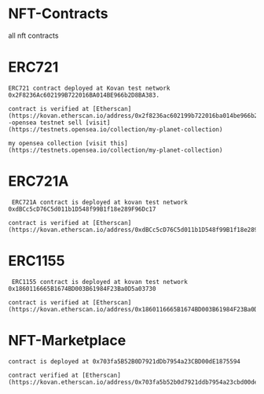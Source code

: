 # NFT-Contracts
all nft contracts 

# ERC721

    ERC721 contract deployed at Kovan test network 0x2F8236Ac602199B722016BA014BE966b2D8BA383.

    contract is verified at [Etherscan](https://kovan.etherscan.io/address/0x2f8236ac602199b722016ba014be966b2d8ba383#code)
    -opensea testnet sell [visit](https://testnets.opensea.io/collection/my-planet-collection)
    
    my opensea collection [visit this](https://testnets.opensea.io/collection/my-planet-collection)

# ERC721A

     ERC721A contract is deployed at kovan test network 0xdBCc5cD76C5d011b1D548f99B1f18e289F96Dc17

    contract is verified at [Etherscan](https://kovan.etherscan.io/address/0xdBCc5cD76C5d011b1D548f99B1f18e289F96Dc17)

# ERC1155

     ERC1155 contract is deployed at kovan test network 0x1860116665B1674BD003B61984F23Ba0D5a03730

    contract is verified at [Etherscan](https://kovan.etherscan.io/address/0x1860116665B1674BD003B61984F23Ba0D5a03730)

# NFT-Marketplace 
    contract is deployed at 0x703fa5B52B0D7921dDb7954a23CBD00dE1875594

    contract verified at [Etherscan](https://kovan.etherscan.io/address/0x703fa5b52b0d7921ddb7954a23cbd00de1875594#code)